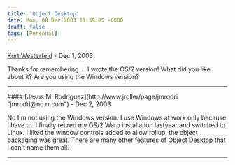```yaml
---
title: 'Object Desktop'
date: Mon, 08 Dec 2003 11:39:05 +0000
draft: false
tags: [Personal]
---
```



#### 
[Kurt Westerfeld]( "kurt@westerfeld.com") - <time datetime="2003-12-08 20:09:08">Dec 1, 2003</time>

Thanks for remembering.... I wrote the OS/2 version! What did you like about it? Are you using the Windows version?
<hr />
#### 
[Jesus M. Rodriguez](http://www.jroller/page/jmrodri "jmrodri@nc.rr.com") - <time datetime="2003-12-09 16:04:14">Dec 2, 2003</time>

No I'm not using the Windows version. I use Windows at work only because I have to. I finally retired my OS/2 Warp installation lastyear and switched to Linux. I liked the window controls added to allow rollup, the object packaging was great. There are many other features of Object Desktop that I can't name them all.
<hr />
